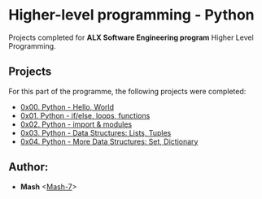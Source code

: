 # Higher-level programming - Python

Projects completed for **ALX Software Engineering program** Higher Level Programming.

## Projects
For this part of the programme, the following projects were completed:
* [0x00. Python - Hello, World](./0x00-python-hello_world)
* [0x01. Python - if/else, loops, functions](./0x01-python-if_else_loops_functions)
* [0x02. Python - import & modules](./0x02-python-import_modules)
* [0x03. Python - Data Structures: Lists, Tuples](./0x03-python-data_structures)
* [0x04. Python - More Data Structures: Set, Dictionary](./0x04-python-more_data_structures)

## Author:
* **Mash** <[Mash-7](https://github.com/Mash-7)>
